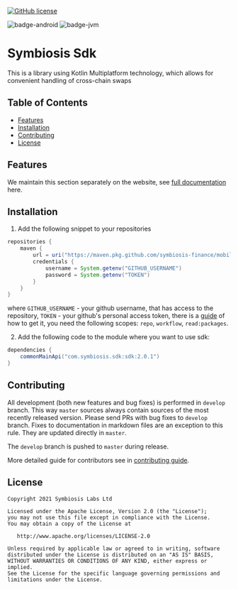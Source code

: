 [![GitHub license](https://img.shields.io/badge/license-Apache%20License%202.0-blue.svg?style=flat)](http://www.apache.org/licenses/LICENSE-2.0) 

![badge-android] ![badge-jvm]

# Symbiosis Sdk
This is a library using Kotlin Multiplatform technology, 
which allows for convenient handling of cross-chain swaps

## Table of Contents
- [Features](#features)
- [Installation](#installation)
- [Contributing](#contributing)
- [License](#license)

## Features

We maintain this section separately on the website, see [full documentation](
https://sdk.symbiosis.finance/symbiosis-mobile-sdk/mobile-sdk-quick-start) here.

## Installation

1) Add the following snippet to your repositories
```groovy
repositories {
    maven {
        url = uri("https://maven.pkg.github.com/symbiosis-finance/mobile-sdk")
        credentials {
            username = System.getenv("GITHUB_USERNAME")
            password = System.getenv("TOKEN")
        }
    }
}
```
where 
`GITHUB_USERNAME` - your github username, that has access to the repository,
`TOKEN` - your github's personal access token, there is a [guide](https://docs.github.com/en/authentication/keeping-your-account-and-data-secure/creating-a-personal-access-token) of how to get it, you need the following scopes: `repo`, `workflow`, `read:packages`.

2) Add the following code to the module where you want to use sdk:
```groovy
dependencies {
    commonMainApi("com.symbiosis.sdk:sdk:2.0.1")
}
```

## Contributing
All development (both new features and bug fixes) is performed in `develop` branch. This way `master` sources always contain sources of the most recently released version. Please send PRs with bug fixes to `develop` branch. Fixes to documentation in markdown files are an exception to this rule. They are updated directly in `master`.

The `develop` branch is pushed to `master` during release.

More detailed guide for contributors see in [contributing guide](CONTRIBUTING.md).

## License
        
    Copyright 2021 Symbiosis Labs Ltd
    
    Licensed under the Apache License, Version 2.0 (the "License");
    you may not use this file except in compliance with the License.
    You may obtain a copy of the License at
    
       http://www.apache.org/licenses/LICENSE-2.0
    
    Unless required by applicable law or agreed to in writing, software
    distributed under the License is distributed on an "AS IS" BASIS,
    WITHOUT WARRANTIES OR CONDITIONS OF ANY KIND, either express or implied.
    See the License for the specific language governing permissions and
    limitations under the License.

[badge-android]: http://img.shields.io/badge/platform-android-6EDB8D.svg?style=flat
[badge-ios]: http://img.shields.io/badge/platform-ios-CDCDCD.svg?style=flat
[badge-js]: http://img.shields.io/badge/platform-js-F8DB5D.svg?style=flat
[badge-jvm]: http://img.shields.io/badge/platform-jvm-DB413D.svg?style=flat
[badge-linux]: http://img.shields.io/badge/platform-linux-2D3F6C.svg?style=flat
[badge-windows]: http://img.shields.io/badge/platform-windows-4D76CD.svg?style=flat
[badge-mac]: http://img.shields.io/badge/platform-macos-111111.svg?style=flat
[badge-watchos]: http://img.shields.io/badge/platform-watchos-C0C0C0.svg?style=flat
[badge-tvos]: http://img.shields.io/badge/platform-tvos-808080.svg?style=flat
[badge-wasm]: https://img.shields.io/badge/platform-wasm-624FE8.svg?style=flat
[badge-nodejs]: https://img.shields.io/badge/platform-nodejs-68a063.svg?style=flat
[badge-iosx64]: https://img.shields.io/badge/platform-iosx64-CDCDCD?style=flat
[badge-iosarm64]: https://img.shields.io/badge/platform-iosarm64-CDCDCD?style=flat
[badge-macos64]: https://img.shields.io/badge/platform-macos64-111111?style=flat    
